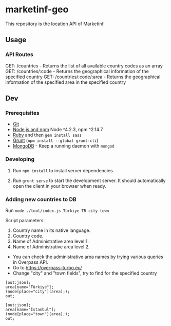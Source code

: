# marketinf-geo

  This repository is the location API of Marketinf.

## Usage

### API Routes

GET: /countries             - Returns the list of all available country codes as an array
GET: /countries/:code       - Returns the geographical information of the specified country
GET: /countries/:code/:area - Returns the geographical information of the specified area in the specified country


## Dev

### Prerequisites

- [Git](https://git-scm.com/)
- [Node.js and npm](nodejs.org) Node ^4.2.3, npm ^2.14.7
- [Ruby](https://www.ruby-lang.org) and then `gem install sass`
- [Grunt](http://gruntjs.com/) (`npm install --global grunt-cli`)
- [MongoDB](https://www.mongodb.org/) - Keep a running daemon with `mongod`

### Developing

1. Run `npm install` to install server dependencies.

2. Run `grunt serve` to start the development server. It should automatically open the client in your browser when ready.

### Adding new countries to DB

  Run `node ./tool/index.js Türkiye TR city town`

  Script parameters:

  1. Country name in its native language.
  2. Country code.
  3. Name of Administrative area level 1.
  4. Name of Administrative area level 2.

  * You can check the administrative area names by trying various queries in Overpass API.
  * Go to https://overpass-turbo.eu/
  * Change "city" and "town fields", try to find for the specified country

  ```
  [out:json];
  area[name="Türkiye"];
  (node[place="city"](area););
  out;
  ```

  ```
  [out:json];
  area[name="İstanbul"];
  (node[place="town"](area););
  out;
  ```
